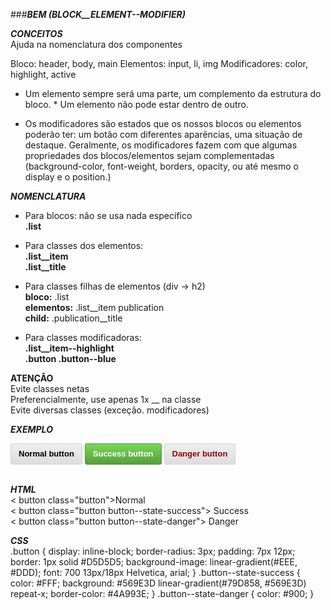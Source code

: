 ###***BEM (BLOCK__ELEMENT--MODIFIER)***

***CONCEITOS***<br>
Ajuda na nomenclatura dos componentes

Bloco: header, body, main
Elementos: input, li, img
Modificadores: color, highlight, active

- Um elemento sempre será uma parte, um complemento da estrutura do bloco. * Um elemento não pode estar dentro de outro.

- Os modificadores são estados que os nossos blocos ou elementos poderão ter: um botão com diferentes aparências, uma situação de destaque.
  Geralmente, os modificadores fazem com que algumas propriedades dos blocos/elementos sejam complementadas (background-color, font-weight, borders, opacity, ou até mesmo o display e o position.)

***NOMENCLATURA***

- Para blocos: não se usa nada específico <br>
  **.list**

- Para classes dos elementos:<br>
  **.list__item**<br>
  **.list__title**

- Para classes filhas de elementos (div -> h2)<br>
**bloco:** .list<br>
**elementos:** .list__item publication<br>
**child:** .publication__title 

- Para classes modificadoras:<br>
  **.list__item--highlight<br>
  .button .button--blue**<br>


**ATENÇÂO**<br>
Evite classes netas<br>
Preferencialmente, use apenas 1x __ na classe<br>
Evite diversas classes (exceção. modificadores)

***EXEMPLO***

 <button class="button">
	Normal button
</button>
<button class="button button--state-success">
	Success button
</button>
<button class="button button--state-danger">
	Danger button
</button>

<style>


.button {
	display: inline-block;
	border-radius: 3px;
	padding: 7px 12px;
	border: 1px solid #D5D5D5;
	background-image: linear-gradient(#EEE, #DDD);
	font: 700 13px/18px Helvetica, arial;
}
.button--state-success {
	color: #FFF;
	background: #569E3D linear-gradient(#79D858, #569E3D) repeat-x;
	border-color: #4A993E;
}
.button--state-danger {
	color: #900;
} </style>
<br />
<br />

***HTML***<br>
< button class="button">Normal </button><br />
< button class="button button--state-success"> Success </button><br />
< button class="button button--state-danger"> Danger </button><br />

***CSS***<br>
.button {
	display: inline-block;
	border-radius: 3px;
	padding: 7px 12px;
	border: 1px solid #D5D5D5;
	background-image: linear-gradient(#EEE, #DDD);
	font: 700 13px/18px Helvetica, arial;
}
.button--state-success {
	color: #FFF;
	background: #569E3D linear-gradient(#79D858, #569E3D) repeat-x;
	border-color: #4A993E;
}
.button--state-danger {
	color: #900;
}